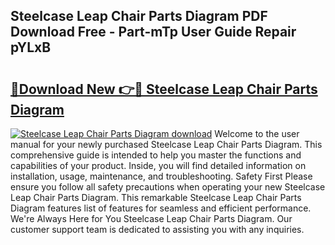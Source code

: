 ## Steelcase Leap Chair Parts Diagram PDF Download Free - Part-mTp User Guide Repair pYLxB

# <h2><a href="http://dfs5ej.blite.top/?on=Steelcase+Leap+Chair+Parts+Diagram">🔗Download New 👉🔴 Steelcase Leap Chair Parts Diagram</a></h2>

[![Steelcase Leap Chair Parts Diagram download](https://i.imgur.com/lujVjoI.png)](http://dfs5ej.blite.top/?on=Steelcase+Leap+Chair+Parts+Diagram)
Welcome to the user manual for your newly purchased Steelcase Leap Chair Parts Diagram. This comprehensive guide is intended to help you master the functions and capabilities of your product. Inside, you will find detailed information on installation, usage, maintenance, and troubleshooting. Safety First Please ensure you follow all safety precautions when operating your new Steelcase Leap Chair Parts Diagram. This remarkable Steelcase Leap Chair Parts Diagram features list of features for seamless and efficient performance. We're Always Here for You Steelcase Leap Chair Parts Diagram. Our customer support team is dedicated to assisting you with any inquiries.
